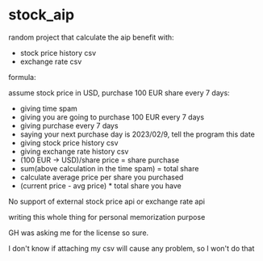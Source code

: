 # stock_aip

random project that calculate the aip benefit with:
- stock price history csv
- exchange rate csv

formula:

assume stock price in USD, purchase 100 EUR share every 7 days:
- giving time spam
- giving you are going to purchase 100 EUR every 7 days
- giving purchase every 7 days
- saying your next purchase day is 2023/02/9, tell the program this date
- giving stock price history csv
- giving exchange rate history csv
- (100 EUR -> USD)/share price = share purchase
- sum(above calculation in the time spam) = total share
- calculate average price per share you purchased
- (current price - avg price) * total share you have

No support of external stock price api or exchange rate api

writing this whole thing for personal memorization purpose

GH was asking me for the license so sure.

I don't know if attaching my csv will cause any problem, so I won't do that